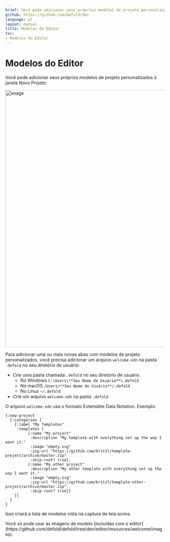 ```yaml
---
brief: Você pode adicionar seus próprios modelos de projeto personalizados à janela Novo Projeto.
github: https://github.com/defold/doc
language: pt
layout: manual
title: Modelos do Editor
toc:
- Modelos do Editor
---
```


# Modelos do Editor

Você pode adicionar seus próprios modelos de projeto personalizados à janela Novo Projeto:

<img width="1112" height="812" alt="image" src="https://github.com/user-attachments/assets/10c9956e-eaa4-40f6-9db3-6ab0095768bb" />

Para adicionar uma ou mais novas abas com modelos de projeto personalizados, você precisa adicionar um arquivo `welcome.edn` na pasta `.defold` no seu diretório de usuário:

* Crie uma pasta chamada `.defold` no seu diretório de usuário.
  * No Windows `C:\Users\**Seu Nome de Usuário**\.defold`
  * No macOS `/Users/**Seu Nome de Usuário**/.defold`
  * No Linux `~/.defold`
* Crie um arquivo `welcome.edn` na pasta `.defold`

O arquivo `welcome.edn` usa o formato Extensible Data Notation. Exemplo:

```
{:new-project
  {:categories [
    {:label "My Templates"
     :templates [
          {:name "My project"
           :description "My template with everything set up the way I want it."
           :image "empty.svg"
           :zip-url "https://github.com/britzl/template-project/archive/master.zip"
           :skip-root? true},
          {:name "My other project"
           :description "My other template with everything set up the way I want it."
           :image "empty.svg"
           :zip-url "https://github.com/britzl/template-other-project/archive/master.zip"
           :skip-root? true}]
    }]
  }
}
```

Isso criará a lista de modelos vista na captura de tela acima.

<div class='sidenote' markdown='1'>
Você só pode usar as imagens de modelo [incluídas com o editor](https://github.com/defold/defold/tree/dev/editor/resources/welcome/images).
</div>